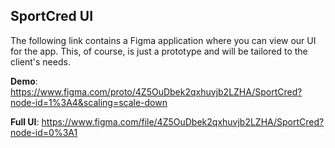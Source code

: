 ## SportCred UI
The following link contains a Figma application where you can view our UI for the app. This, of course, is just a prototype and will be tailored to the client's needs.

__Demo__: https://www.figma.com/proto/4Z5OuDbek2qxhuvjb2LZHA/SportCred?node-id=1%3A4&scaling=scale-down

__Full UI__: https://www.figma.com/file/4Z5OuDbek2qxhuvjb2LZHA/SportCred?node-id=0%3A1